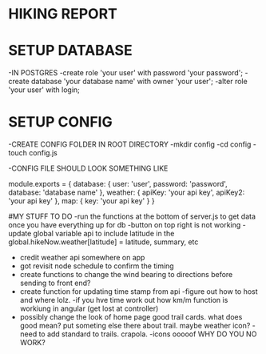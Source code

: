 # HIKING REPORT

# SETUP DATABASE
-IN POSTGRES
  -create role 'your user' with password 'your password';
  -create database 'your database name' with owner 'your user';
  -alter role 'your user' with login;
# SETUP CONFIG
-CREATE CONFIG FOLDER IN ROOT DIRECTORY
  -mkdir config
  -cd config
  -touch config.js

-CONFIG FILE SHOULD LOOK SOMETHING LIKE

  module.exports = {
  database: {
    user: 'user',
    password: 'password',
    database: 'database name'
  },
  weather: {
    apiKey: 'your api key',
    apiKey2: 'your api key'
  },
  map: {
    key: 'your api key'
  }
}


#MY STUFF TO DO
-run the functions at the bottom of server.js to get data once you have everything up for db
-button on top right is not working
-update global variable api to include latitude in the global.hikeNow.weather[latitude] = latitude, summary, etc
- credit weather api somewhere on app
- got revisit node schedule to confirm the timing
- create functions to change the wind bearing to directions before sending to front end?
- create function for updating time stamp from api
-figure out how to host and where lolz. 
-if you hve time work out how km/m function is workiung in angular (get lost at controller)
- possibly change the look of home page good trail cards. what does good mean? put someting else there about trail. maybe weather icon? 
-need to add standard to trails. crapola. 
-icons ooooof WHY DO YOU NO WORK?
